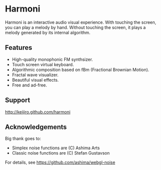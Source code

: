 Harmoni
=======

Harmoni is an interactive audio visual experience. With touching the screen, you can play a melody by hand. Without
touching the screen, it plays a melody generated by its internal algorithm.

Features
--------

- High-quality monophonic FM synthsizer.
- Touch screen virtual keyboard.
- Algorithmic composition based on fBm (Fractional Brownian Motion).
- Fractal wave visualizer.
- Beautiful visual effects.
- Free and ad-free.

Support
-------

http://keijiro.github.com/harmoni

Acknowledgements
----------------

Big thank goes to:

- Simplex noise functions are (C) Ashima Arts
- Classic noise functions are (C) Stefan Gustavson

For details, see https://github.com/ashima/webgl-noise
